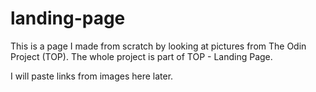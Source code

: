 # landing-page

This is a page I made from scratch by looking at pictures from The Odin Project (TOP).
The whole project is part of TOP - Landing Page.

I will paste links from images here later.